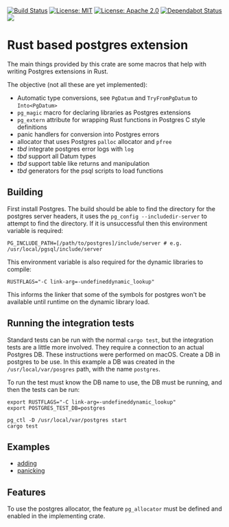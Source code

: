 
[![Build Status](https://travis-ci.org/bluejekyll/pg-extend-rs.svg?branch=master)](https://travis-ci.org/bluejekyll/pg-extend-rs)
[![License: MIT](https://img.shields.io/badge/license-MIT-blue.svg)](LICENSE-MIT)
[![License: Apache 2.0](https://img.shields.io/badge/license-Apache_2.0-blue.svg)](LICENSE-APACHE)
[![Dependabot Status](https://api.dependabot.com/badges/status?host=github&repo=bluejekyll/pg-extend-rs)](https://dependabot.com)
[![](http://meritbadge.herokuapp.com/pg-extend)](https://crates.io/crates/pg-extend)

# Rust based postgres extension

The main things provided by this crate are some macros that help with writing Postgres extensions in Rust.

The objective (not all these are yet implemented):

- Automatic type conversions, see `PgDatum` and `TryFromPgDatum` to `Into<PgDatum>`
- `pg_magic` macro for declaring libraries as Postgres extensions
- `pg_extern` attribute for wrapping Rust functions in Postgres C style definitions
- panic handlers for conversion into Postgres errors
- allocator that uses Postgres `palloc` allocator and `pfree`
- *tbd* integrate postgres error logs with `log`
- *tbd* support all Datum types
- *tbd* support table like returns and manipulation
- *tbd* generators for the psql scripts to load functions

## Building

First install Postgres. The build should be able to find the directory for the postgres server headers, it uses the `pg_config --includedir-server` to attempt to find the directory. If it is unsuccessful then this environment variable is required:

`PG_INCLUDE_PATH=[/path/to/postgres]/include/server # e.g. /usr/local/pgsql/include/server`

This environment variable is also required for the dynamic libraries to compile:

`RUSTFLAGS="-C link-arg=-undefineddynamic_lookup"`

This informs the linker that some of the symbols for postgres won't be available until runtime on the dynamic library load.

## Running the integration tests

Standard tests can be run with the normal `cargo test`, but the integration tests are a little more involved. They require a connection to an actual Postgres DB. These instructions were performed on macOS. Create a DB in postgres to be use. In this example a DB was created in the `/usr/local/var/posgres` path, with the name `postgres`.

To run the test must know the DB name to use, the DB must be running, and then the tests can be run:

```shell
export RUSTFLAGS="-C link-arg=-undefineddynamic_lookup"
export POSTGRES_TEST_DB=postgres

pg_ctl -D /usr/local/var/postgres start
cargo test
```

## Examples

- [adding](https://github.com/bluejekyll/pg-extend-rs/tree/master/examples/adding)
- [panicking](https://github.com/bluejekyll/pg-extend-rs/tree/master/examples/panicking)

## Features

To use the postgres allocator, the feature `pg_allocator` must be defined and enabled in the implementing crate.
